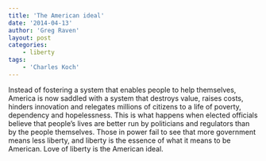 ```yaml
---
title: 'The American ideal'
date: '2014-04-13'
author: 'Greg Raven'
layout: post
categories:
    - liberty
tags:
    - 'Charles Koch'
---
```


Instead of fostering a system that enables people to help themselves, America is now saddled with a system that destroys value, raises costs, hinders innovation and relegates millions of citizens to a life of poverty, dependency and hopelessness. This is what happens when elected officials believe that people’s lives are better run by politicians and regulators than by the people themselves. Those in power fail to see that more government means less liberty, and liberty is the essence of what it means to be American. Love of liberty is the American ideal.